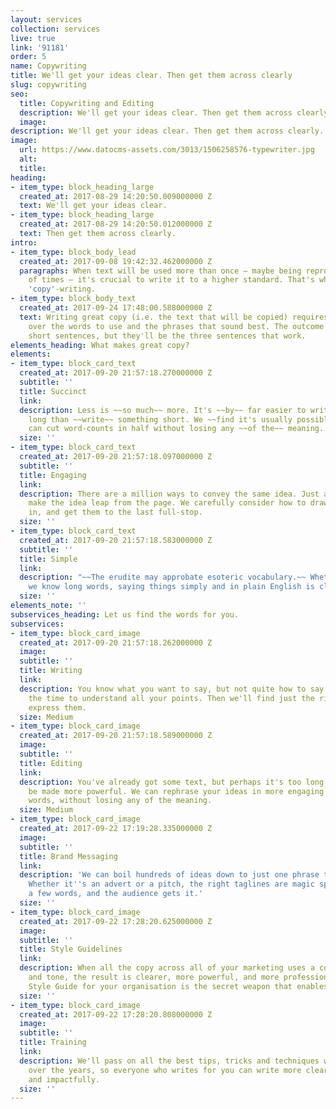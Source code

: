 ```yaml
---
layout: services
collection: services
live: true
link: '91181'
order: 5
name: Copywriting
title: We'll get your ideas clear. Then get them across clearly
slug: copywriting
seo:
  title: Copywriting and Editing
  description: We'll get your ideas clear. Then get them across clearly.
  image: 
description: We'll get your ideas clear. Then get them across clearly.
image:
  url: https://www.datocms-assets.com/3013/1506258576-typewriter.jpg
  alt: 
  title: 
heading:
- item_type: block_heading_large
  created_at: 2017-08-29 14:20:50.009000000 Z
  text: We'll get your ideas clear.
- item_type: block_heading_large
  created_at: 2017-08-29 14:20:50.012000000 Z
  text: Then get them across clearly.
intro:
- item_type: block_body_lead
  created_at: 2017-09-08 19:42:32.462000000 Z
  paragraphs: When text will be used more than once – maybe being reproduced thousands
    of times – it's crucial to write it to a higher standard. That's why it's called
    'copy'-writing.
- item_type: block_body_text
  created_at: 2017-09-24 17:48:00.588000000 Z
  text: Writing great copy (i.e. the text that will be copied) requires hours of agonising
    over the words to use and the phrases that sound best. The outcome may be three
    short sentences, but they'll be the three sentences that work.
elements_heading: What makes great copy?
elements:
- item_type: block_card_text
  created_at: 2017-09-20 21:57:18.270000000 Z
  subtitle: ''
  title: Succinct
  link: 
  description: Less is ~~so much~~ more. It's ~~by~~ far easier to write something
    long than ~~write~~ something short. We ~~find it's usually possible that we~~
    can cut word-counts in half without losing any ~~of the~~ meaning.
  size: ''
- item_type: block_card_text
  created_at: 2017-09-20 21:57:18.097000000 Z
  subtitle: ''
  title: Engaging
  link: 
  description: There are a million ways to convey the same idea. Just a few of them
    make the idea leap from the page. We carefully consider how to draw the reader
    in, and get them to the last full-stop.
  size: ''
- item_type: block_card_text
  created_at: 2017-09-20 21:57:18.583000000 Z
  subtitle: ''
  title: Simple
  link: 
  description: "~~The erudite may approbate esoteric vocabulary.~~ Whether or not
    we know long words, saying things simply and in plain English is clearer for everyone."
  size: ''
elements_note: ''
subservices_heading: Let us find the words for you.
subservices:
- item_type: block_card_image
  created_at: 2017-09-20 21:57:18.262000000 Z
  image: 
  subtitle: ''
  title: Writing
  link: 
  description: You know what you want to say, but not quite how to say it. We'll take
    the time to understand all your points. Then we'll find just the right words to
    express them.
  size: Medium
- item_type: block_card_image
  created_at: 2017-09-20 21:57:18.589000000 Z
  image: 
  subtitle: ''
  title: Editing
  link: 
  description: You've already got some text, but perhaps it's too long, or needs to
    be made more powerful. We can rephrase your ideas in more engaging terms, in fewer
    words, without losing any of the meaning.
  size: Medium
- item_type: block_card_image
  created_at: 2017-09-22 17:19:28.335000000 Z
  image: 
  subtitle: ''
  title: Brand Messaging
  link: 
  description: 'We can boil hundreds of ideas down to just one phrase that hits home.
    Whether it''s an advert or a pitch, the right taglines are magic spells: you utter
    a few words, and the audience gets it.'
  size: ''
- item_type: block_card_image
  created_at: 2017-09-22 17:28:20.625000000 Z
  image: 
  subtitle: ''
  title: Style Guidelines
  link: 
  description: When all the copy across all of your marketing uses a consistent style
    and tone, the result is clearer, more powerful, and more professional. A bespoke
    Style Guide for your organisation is the secret weapon that enables this.
  size: ''
- item_type: block_card_image
  created_at: 2017-09-22 17:28:20.808000000 Z
  image: 
  subtitle: ''
  title: Training
  link: 
  description: We'll pass on all the best tips, tricks and techniques we've learnt
    over the years, so everyone who writes for you can write more clearly, succinctly
    and impactfully.
  size: ''
---
```


